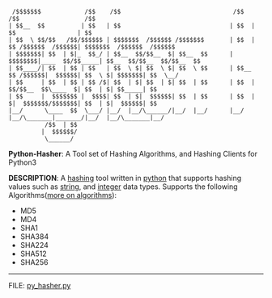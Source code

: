 ```
 /$$$$$$$            /$$    /$$                               /$$   /$$                  /$$                        
| $$__  $$          | $$   | $$                              | $$  | $$                 | $$                        
| $$  \ $$/$$   /$$/$$$$$$ | $$$$$$$  /$$$$$$ /$$$$$$$       | $$  | $$ /$$$$$$  /$$$$$$| $$$$$$$  /$$$$$$  /$$$$$$ 
| $$$$$$$| $$  | $|_  $$_/ | $$__  $$/$$__  $| $$__  $$      | $$$$$$$$|____  $$/$$_____| $$__  $$/$$__  $$/$$__  $$
| $$____/| $$  | $$ | $$   | $$  \ $| $$  \ $| $$  \ $$      | $$__  $$ /$$$$$$|  $$$$$$| $$  \ $| $$$$$$$| $$  \__/
| $$     | $$  | $$ | $$ /$| $$  | $| $$  | $| $$  | $$      | $$  | $$/$$__  $$\____  $| $$  | $| $$_____| $$      
| $$     |  $$$$$$$ |  $$$$| $$  | $|  $$$$$$| $$  | $$      | $$  | $|  $$$$$$$/$$$$$$$| $$  | $|  $$$$$$| $$      
|__/      \____  $$  \___/ |__/  |__/\______/|__/  |__/      |__/  |__/\_______|_______/|__/  |__/\_______|__/      
          /$$  | $$                                                                                                 
         |  $$$$$$/                                                                                                 
          \______/
```

           
__Python-Hasher__: 
A Tool set of Hashing Algorithms, and Hashing Clients for Python3

__DESCRIPTION__: A [hashing](http://www.i-programmer.info/babbages-bag/479-hashing.html) tool written in [python](https://www.python.org/) that supports hashing values such as [string](https://en.wikipedia.org/wiki/String_(computer_science)), and [integer](https://en.wikipedia.org/wiki/Integer_programming) data types.
Supports the following Algorithms([more on algorithms](https://en.wikipedia.org/wiki/Algorithm)):
- MD5 
- MD4 
- SHA1
- SHA384
- SHA224
- SHA512
- SHA256
----------------------------------------------------------------------------------------------

FILE: [py_hasher.py](https://github.com/scriptedp0ison/Python-Hasher/blob/master/py_hasher.py)
